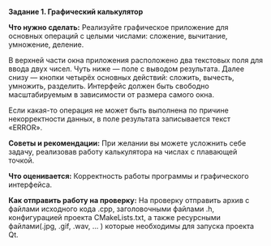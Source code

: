 **Задание 1. Графический калькулятор**

**Что нужно сделать:**
Реализуйте графическое приложение для основных операций с целыми числами: сложение, вычитание, умножение, деление.

В верхней части окна приложения расположено два текстовых поля для ввода двух чисел. Чуть ниже — поле с выводом результата. Далее снизу — кнопки четырёх основных действий: сложить, вычесть, умножить, разделить. Интерфейс должен быть свободно масштабируемым в зависимости от размера самого окна.

Если какая-то операция не может быть выполнена по причине некорректности данных, в поле результата записывается текст «ERROR».

**Советы и рекомендации:**
При желании вы можете усложнить себе задачу, реализовав работу калькулятора на числах с плавающей точкой.

**Что оценивается:**
Корректность работы программы и графического интерфейса.

**Как отправить работу на проверку:**
На проверку отправить архив с файлами исходного кода .cpp, заголовочными файлами .h, конфигурацией проекта CMakeLists.txt, а также ресурсными файлами(.jpg, .gif, .wav, … ) которые необходимы  для запуска проекта Qt.